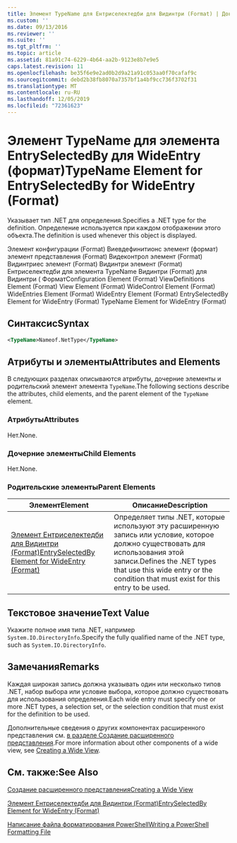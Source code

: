 ```yaml
---
title: Элемент TypeName для Ентриселектедби для Видинтри (Format) | Документация Майкрософт
ms.custom: ''
ms.date: 09/13/2016
ms.reviewer: ''
ms.suite: ''
ms.tgt_pltfrm: ''
ms.topic: article
ms.assetid: 81a91c74-6229-4b64-aa2b-9123e8b7e9e5
caps.latest.revision: 11
ms.openlocfilehash: be35f6e9e2ad0b2d9a21a91c053aa0f70cafaf9c
ms.sourcegitcommit: debd2b38fb8070a7357bf1a4bf9cc736f3702f31
ms.translationtype: MT
ms.contentlocale: ru-RU
ms.lasthandoff: 12/05/2019
ms.locfileid: "72361623"
---
```

# <a name="typename-element-for-entryselectedby-for-wideentry-format"></a><span data-ttu-id="41686-102">Элемент TypeName для элемента EntrySelectedBy для WideEntry (формат)</span><span class="sxs-lookup"><span data-stu-id="41686-102">TypeName Element for EntrySelectedBy for WideEntry (Format)</span></span>

<span data-ttu-id="41686-103">Указывает тип .NET для определения.</span><span class="sxs-lookup"><span data-stu-id="41686-103">Specifies a .NET type for the definition.</span></span> <span data-ttu-id="41686-104">Определение используется при каждом отображении этого объекта.</span><span class="sxs-lookup"><span data-stu-id="41686-104">The definition is used whenever this object is displayed.</span></span>

<span data-ttu-id="41686-105">Элемент конфигурации (Format) Виевдефинитионс элемент (формат) элемент представления (Format) Видеконтрол элемент (Format) Видинтриес элемент (Format) Видинтри элемент (Format) Ентриселектедби для элемента TypeName Видинтри (Format) для Видинтри ( Формат</span><span class="sxs-lookup"><span data-stu-id="41686-105">Configuration Element (Format) ViewDefinitions Element (Format) View Element (Format) WideControl Element (Format) WideEntries Element (Format) WideEntry Element (Format) EntrySelectedBy Element for WideEntry (Format) TypeName Element for WideEntry (Format)</span></span>

## <a name="syntax"></a><span data-ttu-id="41686-106">Синтаксис</span><span class="sxs-lookup"><span data-stu-id="41686-106">Syntax</span></span>

```xml
<TypeName>Nameof.NetType</TypeName>
```

## <a name="attributes-and-elements"></a><span data-ttu-id="41686-107">Атрибуты и элементы</span><span class="sxs-lookup"><span data-stu-id="41686-107">Attributes and Elements</span></span>

<span data-ttu-id="41686-108">В следующих разделах описываются атрибуты, дочерние элементы и родительский элемент элемента `TypeName`.</span><span class="sxs-lookup"><span data-stu-id="41686-108">The following sections describe the attributes, child elements, and the parent element of the `TypeName` element.</span></span>

### <a name="attributes"></a><span data-ttu-id="41686-109">Атрибуты</span><span class="sxs-lookup"><span data-stu-id="41686-109">Attributes</span></span>

<span data-ttu-id="41686-110">Нет.</span><span class="sxs-lookup"><span data-stu-id="41686-110">None.</span></span>

### <a name="child-elements"></a><span data-ttu-id="41686-111">Дочерние элементы</span><span class="sxs-lookup"><span data-stu-id="41686-111">Child Elements</span></span>

<span data-ttu-id="41686-112">Нет.</span><span class="sxs-lookup"><span data-stu-id="41686-112">None.</span></span>

### <a name="parent-elements"></a><span data-ttu-id="41686-113">Родительские элементы</span><span class="sxs-lookup"><span data-stu-id="41686-113">Parent Elements</span></span>

|<span data-ttu-id="41686-114">Элемент</span><span class="sxs-lookup"><span data-stu-id="41686-114">Element</span></span>|<span data-ttu-id="41686-115">Описание</span><span class="sxs-lookup"><span data-stu-id="41686-115">Description</span></span>|
|-------------|-----------------|
|[<span data-ttu-id="41686-116">Элемент Ентриселектедби для Видинтри (Format)</span><span class="sxs-lookup"><span data-stu-id="41686-116">EntrySelectedBy Element for WideEntry (Format)</span></span>](./entryselectedby-element-for-wideentry-format.md)|<span data-ttu-id="41686-117">Определяет типы .NET, которые используют эту расширенную запись или условие, которое должно существовать для использования этой записи.</span><span class="sxs-lookup"><span data-stu-id="41686-117">Defines the .NET types that use this wide entry or the condition that must exist for this entry to be used.</span></span>|

## <a name="text-value"></a><span data-ttu-id="41686-118">Текстовое значение</span><span class="sxs-lookup"><span data-stu-id="41686-118">Text Value</span></span>

<span data-ttu-id="41686-119">Укажите полное имя типа .NET, например `System.IO.DirectoryInfo`.</span><span class="sxs-lookup"><span data-stu-id="41686-119">Specify the fully qualified name of the .NET type, such as `System.IO.DirectoryInfo`.</span></span>

## <a name="remarks"></a><span data-ttu-id="41686-120">Замечания</span><span class="sxs-lookup"><span data-stu-id="41686-120">Remarks</span></span>

<span data-ttu-id="41686-121">Каждая широкая запись должна указывать один или несколько типов .NET, набор выбора или условие выбора, которое должно существовать для использования определения.</span><span class="sxs-lookup"><span data-stu-id="41686-121">Each wide entry must specify one or more .NET types, a selection set, or the selection condition that must exist for the definition to be used.</span></span>

<span data-ttu-id="41686-122">Дополнительные сведения о других компонентах расширенного представления см. [в разделе Создание расширенного представления](./creating-a-wide-view.md).</span><span class="sxs-lookup"><span data-stu-id="41686-122">For more information about other components of a wide view, see [Creating a Wide View](./creating-a-wide-view.md).</span></span>

## <a name="see-also"></a><span data-ttu-id="41686-123">См. также:</span><span class="sxs-lookup"><span data-stu-id="41686-123">See Also</span></span>

[<span data-ttu-id="41686-124">Создание расширенного представления</span><span class="sxs-lookup"><span data-stu-id="41686-124">Creating a Wide View</span></span>](./creating-a-wide-view.md)

[<span data-ttu-id="41686-125">Элемент Ентриселектедби для Видинтри (Format)</span><span class="sxs-lookup"><span data-stu-id="41686-125">EntrySelectedBy Element for WideEntry (Format)</span></span>](./entryselectedby-element-for-wideentry-format.md)

[<span data-ttu-id="41686-126">Написание файла форматирования PowerShell</span><span class="sxs-lookup"><span data-stu-id="41686-126">Writing a PowerShell Formatting File</span></span>](./writing-a-powershell-formatting-file.md)
